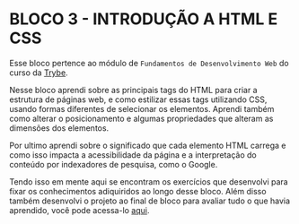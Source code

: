 # BLOCO 3 - INTRODUÇÃO A HTML E CSS

Esse bloco pertence ao módulo de `Fundamentos de Desenvolvimento Web` do curso da [Trybe](https://www.betrybe.com/). 

Nesse bloco aprendi sobre as principais tags do HTML para criar a estrutura de páginas web, e como estilizar essas tags utilizando CSS, usando formas diferentes de selecionar os elementos. Aprendi também como alterar o posicionamento e algumas propriedades que alteram as dimensões dos elementos.

Por ultimo aprendi sobre o significado que cada elemento HTML carrega e como isso impacta a acessibilidade da página e a interpretação do conteúdo por indexadores de pesquisa, como o Google.

Tendo isso em mente aqui se encontram os exercícios que desenvolvi para fixar os conhecimentos adiquiridos ao longo desse bloco. Além disso também desenvolvi o projeto ao final de bloco para avaliar tudo o que havia aprendido, você pode acessa-lo [aqui](linkProjetoDoBloco).